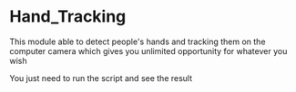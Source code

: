 # Hand_Tracking
This module able to detect people's hands and tracking them on the computer camera which gives you unlimited opportunity for whatever you wish

You just need to run the script and see the result
